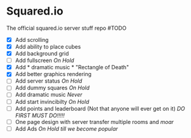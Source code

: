 # Squared.io
The official squared.io server stuff repo
#TODO
- [x] Add scrolling
- [x] Add ability to place cubes
- [x] Add background grid
- [ ] Add fullscreen *On Hold*
- [x] Add * dramatic music * "Rectangle of Death" 
- [x] Add better graphics rendering
- [ ] Add server status *On Hold*
- [ ] Add dummy squares *On Hold*
- [ ] Add dramatic music *Never*
- [ ] Add start invincibilty *On Hold*
- [ ] Add points and leaderboard (Not that anyone will ever get on it) *DO FIRST* *MUST DO!!!!!*
- [ ] One page design with server transfer multiple rooms and *moar*
- [ ] Add Ads *On Hold till we become popular*
